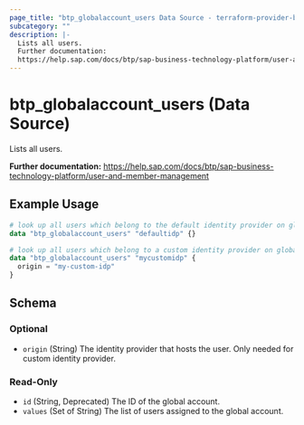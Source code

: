 ```yaml
---
page_title: "btp_globalaccount_users Data Source - terraform-provider-btp"
subcategory: ""
description: |-
  Lists all users.
  Further documentation:
  https://help.sap.com/docs/btp/sap-business-technology-platform/user-and-member-management
---
```


# btp_globalaccount_users (Data Source)

Lists all users.

__Further documentation:__
<https://help.sap.com/docs/btp/sap-business-technology-platform/user-and-member-management>

## Example Usage

```terraform
# look up all users which belong to the default identity provider on global account level
data "btp_globalaccount_users" "defaultidp" {}

# look up all users which belong to a custom identity provider on global account level
data "btp_globalaccount_users" "mycustomidp" {
  origin = "my-custom-idp"
}
```

<!-- schema generated by tfplugindocs -->
## Schema

### Optional

- `origin` (String) The identity provider that hosts the user. Only needed for custom identity provider.

### Read-Only

- `id` (String, Deprecated) The ID of the global account.
- `values` (Set of String) The list of users assigned to the global account.